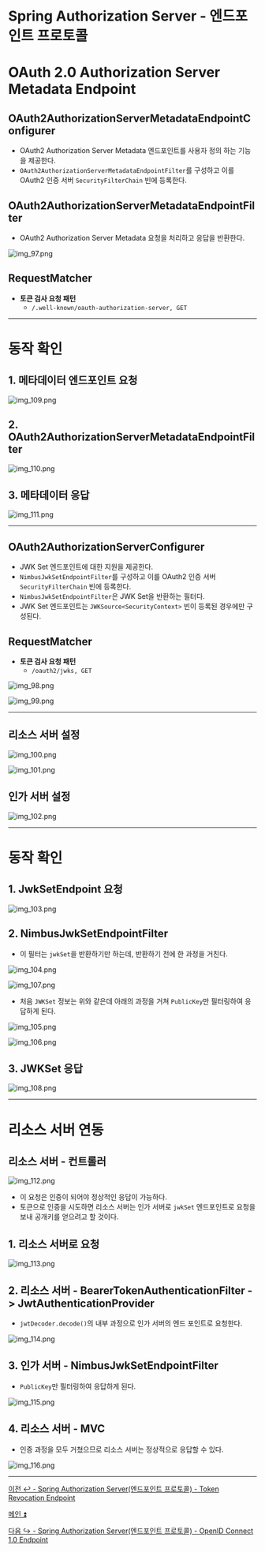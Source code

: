 # Spring Authorization Server - 엔드포인트 프로토콜

# OAuth 2.0 Authorization Server Metadata Endpoint

## OAuth2AuthorizationServerMetadataEndpointConfigurer

- OAuth2 Authorization Server Metadata 엔드포인트를 사용자 정의 하는 기능을 제공한다.
- `OAuth2AuthorizationServerMetadataEndpointFilter`를 구성하고 이를 OAuth2 인증 서버 `SecurityFilterChain` 빈에 등록한다.

## OAuth2AuthorizationServerMetadataEndpointFilter

- OAuth2 Authorization Server Metadata 요청을 처리하고 응답을 반환한다.

![img_97.png](image/img_97.png)

## RequestMatcher

- **토큰 검사 요청 패턴**
  - `/.well-known/oauth-authorization-server, GET`

--- 
 
# 동작 확인

## 1. 메타데이터 엔드포인트 요청

![img_109.png](image/img_109.png)

## 2. OAuth2AuthorizationServerMetadataEndpointFilter

![img_110.png](image/img_110.png)

## 3. 메타데이터 응답

![img_111.png](image/img_111.png)

---

## OAuth2AuthorizationServerConfigurer

- JWK Set 엔드포인트에 대한 지원을 제공한다.
- `NimbusJwkSetEndpointFilter`를 구성하고 이를 OAuth2 인증 서버 `SecurityFilterChain` 빈에 등록한다.
- `NimbusJwkSetEndpointFilter`은 JWK Set을 반환하는 필터다.
- JWK Set 엔드포인트는 `JWKSource<SecurityContext>` 빈이 등록된 경우에만 구성된다.

## RequestMatcher

- **토큰 검사 요청 패턴**
  - `/oauth2/jwks, GET`

![img_98.png](image/img_98.png)

![img_99.png](image/img_99.png)

---

## 리소스 서버 설정

![img_100.png](image/img_100.png)

![img_101.png](image/img_101.png)

## 인가 서버 설정

![img_102.png](image/img_102.png)

---

# 동작 확인

## 1. JwkSetEndpoint 요청

![img_103.png](image/img_103.png)

## 2. NimbusJwkSetEndpointFilter

- 이 필터는 `jwkSet`을 반환하기만 하는데, 반환하기 전에 한 과정을 거친다.

![img_104.png](image/img_104.png)

![img_107.png](image/img_107.png)

- 처음 `JWKSet` 정보는 위와 같은데 아래의 과정을 거쳐 `PublicKey`만 필터링하여 응답하게 된다.

![img_105.png](image/img_105.png)

![img_106.png](image/img_106.png)

## 3. JWKSet 응답

![img_108.png](image/img_108.png)

---

# 리소스 서버 연동

## 리소스 서버 - 컨트롤러

![img_112.png](image/img_112.png)

- 이 요청은 인증이 되어야 정상적인 응답이 가능하다.
- 토큰으로 인증을 시도하면 리소스 서버는 인가 서버로 `jwkSet` 엔드포인트로 요청을 보내 공개키를 얻으려고 할 것이다.

## 1. 리소스 서버로 요청

![img_113.png](image/img_113.png)

## 2. 리소스 서버 - BearerTokenAuthenticationFilter -> JwtAuthenticationProvider

- `jwtDecoder.decode()`의 내부 과정으로 인가 서버의 엔드 포인트로 요청한다.

![img_114.png](image/img_114.png)

## 3. 인가 서버 - NimbusJwkSetEndpointFilter

- `PublicKey`만 필터링하여 응답하게 된다.

![img_115.png](image/img_115.png)

## 4. 리소스 서버 - MVC

- 인증 과정을 모두 거쳤으므로 리소스 서버는 정상적으로 응답할 수 있다.

![img_116.png](image/img_116.png)

---

[이전 ↩️ - Spring Authorization Server(엔드포인트 프로토콜) - Token Revocation Endpoint](https://github.com/genesis12345678/TIL/blob/main/Spring/security/oauth/SpringServer/Endpoints/Revocation.md)

[메인 ⏫](https://github.com/genesis12345678/TIL/blob/main/Spring/security/oauth/main.md)

[다음 ↪️ - Spring Authorization Server(엔드포인트 프로토콜) - OpenID Connect 1.0 Endpoint](https://github.com/genesis12345678/TIL/blob/main/Spring/security/oauth/SpringServer/Endpoints/OpenID.md)
